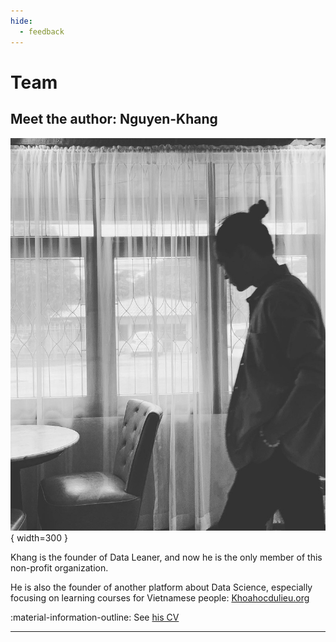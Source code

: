 ```yaml
---
hide:
  - feedback
---
```


# Team

## Meet the author: Nguyen-Khang

![nguyenkhangme](images/nguyenkhangme.png){ width=300 }

Khang is the founder of Data Leaner, and now he is the only member of this non-profit organization.

He is also the founder of another platform about Data Science, especially focusing on learning courses for Vietnamese people: [Khoahocdulieu.org](https://khoahocdulieu.org)

:material-information-outline: See [his CV](https://nguyenkhang.me/curriculum-vitae)

---
